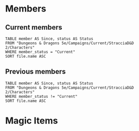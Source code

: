 # Members
## Current members
```dataview
TABLE member AS Since, status AS Status
FROM "Dungeons & Dragons 5e/Campaigns/Current/StracciaD&D 2/Characters"
WHERE member_status = "Current"
SORT file.name ASC
```
## Previous members
```dataview
TABLE member AS Since, status AS Status
FROM "Dungeons & Dragons 5e/Campaigns/Current/StracciaD&D 2/Characters"
WHERE member_status != "Current"
SORT file.name ASC
```
# Magic Items

